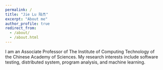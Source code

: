 ```yaml
---
permalink: /
title: "Jie Lu 陆杰"
excerpt: "About me"
author_profile: true
redirect_from: 
  - /about/
  - /about.html
---
```


I am an  Associate Professor of  The Institute of Computing Technology of the Chinese Academy of Sciences. My research interests include software testing, distributed system, program analysis, and machine learning.

